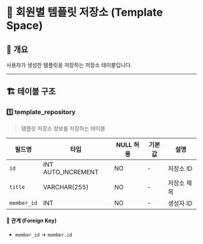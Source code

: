 # 📂 회원별 템플릿 저장소 (Template Space)

## 📖 개요
사용자가 생성한 템플릿을 저장하는 저장소 테이블입니다.

---

## 🏗️ 테이블 구조

### 1️⃣ template_repository
> 템플릿 저장소 정보를 저장하는 테이블

| 필드명         | 타입             | NULL 허용 | 기본값 | 설명 |
|-------------|-----------------|----------|--------|------|
| `id`        | INT AUTO_INCREMENT | NO       | -      | 저장소 ID |
| `title`     | VARCHAR(255)    | NO       | -      | 저장소 제목 |
| `member_id` | INT             | NO       | -      | 생성자 ID |

#### 🔗 관계 (Foreign Key)
- `member_id` → `member.id`
